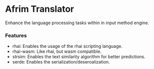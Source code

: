 # Afrim Translator

Enhance the language processing tasks within in input method engine.

### Features

- rhai: Enables the usage of the rhai scripting language.
- rhai-wasm: Like rhai, but wasm compatible.
- strsim: Enables the text similarity algorithm for better predictions.
- serde: Enables the serialization/deseroalization.
